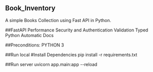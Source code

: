 ## Book_Inventory
A simple Books Collection using Fast API in Python.

##FastAPI
Performance
Security and Authentication
Validation
Typed Python
Automatic Docs

##Preconditions:
PYTHON 3

##Run local
#Install Dependencies
pip install -r requirements.txt

##Run server
uvicorn app.main:app --reload
